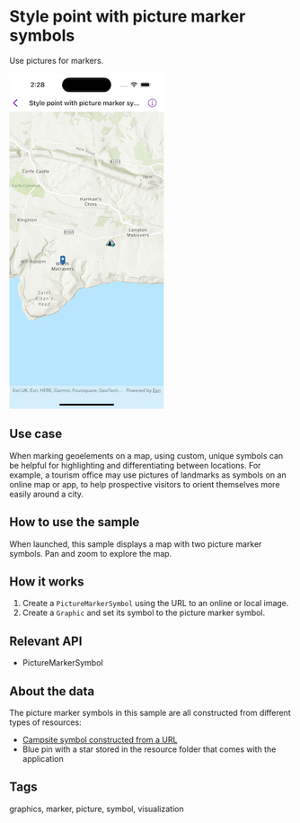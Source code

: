 # Style point with picture marker symbols

Use pictures for markers.

![Image of style point with picture marker symbols](style-point-with-picture-marker-symbols.png)

## Use case

When marking geoelements on a map, using custom, unique symbols can be helpful for highlighting and differentiating between locations. For example, a tourism office may use pictures of landmarks as symbols on an online map or app, to help prospective visitors to orient themselves more easily around a city.

## How to use the sample

When launched, this sample displays a map with two picture marker symbols. Pan and zoom to explore the map.

## How it works

1. Create a `PictureMarkerSymbol` using the URL to an online or local image.
2. Create a `Graphic` and set its symbol to the picture marker symbol.

## Relevant API

* PictureMarkerSymbol

## About the data

The picture marker symbols in this sample are all constructed from different types of resources:
 * [Campsite symbol constructed from a URL](https://static.arcgis.com/images/Symbols/OutdoorRecreation/Camping.png)
 * Blue pin with a star stored in the resource folder that comes with the application

## Tags

graphics, marker, picture, symbol, visualization
